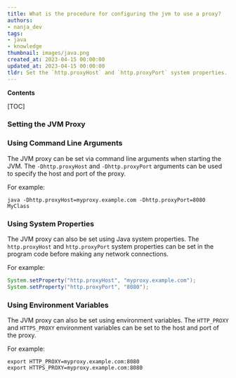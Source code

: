 ```yaml
---
title: What is the procedure for configuring the jvm to use a proxy?
authors:
- nanja_dev
tags:
- java
- knowledge
thumbnail: images/java.png
created_at: 2023-04-15 00:00:00
updated_at: 2023-04-15 00:00:00
tldr: Set the `http.proxyHost` and `http.proxyPort` system properties.
---
```


**Contents**

[TOC]

### Setting the JVM Proxy

### Using Command Line Arguments

The JVM proxy can be set via command line arguments when starting the JVM. The `-Dhttp.proxyHost` and `-Dhttp.proxyPort` arguments can be used to specify the host and port of the proxy.

For example:

```
java -Dhttp.proxyHost=myproxy.example.com -Dhttp.proxyPort=8080 MyClass
```

### Using System Properties

The JVM proxy can also be set using Java system properties. The `http.proxyHost` and `http.proxyPort` system properties can be set in the program code before making any network connections.

For example:

```java
System.setProperty("http.proxyHost", "myproxy.example.com");
System.setProperty("http.proxyPort", "8080");
```

### Using Environment Variables

The JVM proxy can also be set using environment variables. The `HTTP_PROXY` and `HTTPS_PROXY` environment variables can be set to the host and port of the proxy.

For example:

```
export HTTP_PROXY=myproxy.example.com:8080
export HTTPS_PROXY=myproxy.example.com:8080
```
